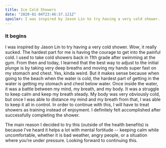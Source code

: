 ```yaml
---
title: Ice Cold Showers
date: "2020-01-04T23:46:37.121Z"
spoiler: I was inspired by Jason Lin to try having a very cold shower. Wow, it really sucked.
---
```


### It begins
I was inspired by Jason Lin to try having a very cold shower. *Wow*, it really sucked. The hardest part for me is having the courage to get into the painful cold. I used to take cold showers back in 11th grade after swimming at the gym. From then and today, I learned that the best way to adjust to the initial plunge is by taking very deep breaths and moving my hands super fast on my stomach and chest. Yes, kinda weird. But it makes sense because when going to the beach when the water is cold, the hardest part of getting in the water is getting my stomach and chest below water. Once inside the water, it was a battle between my mind, my breath, and my body. It was a struggle to keep calm and keep my breath steady. My body was very obviously cold, but once I was able to distance my mind and my breath from that, I was able to keep it all in control. In order to continue with this, I will have to treat showers as training instead of enjoyment. I definitely felt accomplished after successfully completing the shower.

The main reason I decided to try this (outside of the health benefits) is because I’ve heard it helps a lot with mental fortitude -- keeping calm while uncomfortable, whether it is bad weather, angry people, or a situation where you’re under pressure. Looking forward to continuing this. 
